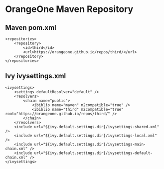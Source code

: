  OrangeOne Maven Repository
========================

Maven pom.xml
--------------------

	<repositories>
		<repository>
			<id>third</id>
			<url>https://orangeone.github.io/repos/third/</url>
		</repository>
	</repositories>


Ivy ivysettings.xml
--------------------

	<ivysettings>
		<settings defaultResolver="default" />
		<resolvers>
			<chain name="public">
				<ibiblio name="maven" m2compatible="true" />
				<ibiblio name="third" m2compatible="true" root="https://orangeone.github.io/repos/third/" />
			</chain>
		</resolvers>
		<include url="${ivy.default.settings.dir}/ivysettings-shared.xml" />
		<include url="${ivy.default.settings.dir}/ivysettings-local.xml" />
		<include url="${ivy.default.settings.dir}/ivysettings-main-chain.xml" />
		<include url="${ivy.default.settings.dir}/ivysettings-default-chain.xml" />
	</ivysettings>
